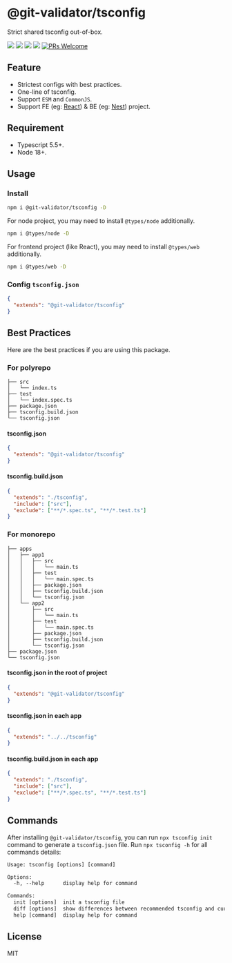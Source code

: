 # @git-validator/tsconfig

Strict shared tsconfig out-of-box.

[![](https://img.shields.io/npm/l/@git-validator/tsconfig.svg)](https://github.com/zanminkian/git-validator/blob/main/LICENSE)
[![](https://img.shields.io/npm/v/@git-validator/tsconfig.svg)](https://www.npmjs.com/package/@git-validator/tsconfig)
[![](https://img.shields.io/npm/dm/@git-validator/tsconfig.svg)](https://www.npmjs.com/package/@git-validator/tsconfig)
[![](https://packagephobia.com/badge?p=@git-validator/tsconfig)](https://packagephobia.com/result?p=@git-validator/tsconfig)
[![PRs Welcome](https://img.shields.io/badge/PRs-welcome-brightgreen.svg)](https://makeapullrequest.com)

## Feature

- Strictest configs with best practices.
- One-line of tsconfig.
- Support `ESM` and `CommonJS`.
- Support FE (eg: [React](https://github.com/facebook/react)) & BE (eg: [Nest](https://github.com/nestjs/nest)) project.

## Requirement

- Typescript 5.5+.
- Node 18+.

## Usage

### Install

```sh
npm i @git-validator/tsconfig -D
```

For node project, you may need to install `@types/node` additionally.

```sh
npm i @types/node -D
```

For frontend project (like React), you may need to install `@types/web` additionally.

```sh
npm i @types/web -D
```

### Config `tsconfig.json`

```json
{
  "extends": "@git-validator/tsconfig"
}
```

## Best Practices

Here are the best practices if you are using this package.

### For polyrepo

```
├── src
│   └── index.ts
├── test
│   └── index.spec.ts
├── package.json
├── tsconfig.build.json
└── tsconfig.json
```

#### tsconfig.json

```json
{
  "extends": "@git-validator/tsconfig"
}
```

#### tsconfig.build.json

```json
{
  "extends": "./tsconfig",
  "include": ["src"],
  "exclude": ["**/*.spec.ts", "**/*.test.ts"]
}
```

### For monorepo

```
├── apps
│   ├── app1
│   │   ├── src
│   │   │   └── main.ts
│   │   ├── test
│   │   │   └── main.spec.ts
│   │   ├── package.json
│   │   ├── tsconfig.build.json
│   │   └── tsconfig.json
│   └── app2
│       ├── src
│       │   └── main.ts
│       ├── test
│       │   └── main.spec.ts
│       ├── package.json
│       ├── tsconfig.build.json
│       └── tsconfig.json
├── package.json
└── tsconfig.json
```

#### tsconfig.json in the root of project

```json
{
  "extends": "@git-validator/tsconfig"
}
```

#### tsconfig.json in each app

```json
{
  "extends": "../../tsconfig"
}
```

#### tsconfig.build.json in each app

```json
{
  "extends": "./tsconfig",
  "include": ["src"],
  "exclude": ["**/*.spec.ts", "**/*.test.ts"]
}
```

## Commands

After installing `@git-validator/tsconfig`, you can run `npx tsconfig init` command to generate a `tsconfig.json` file. Run `npx tsconfig -h` for all commands details:

```txt
Usage: tsconfig [options] [command]

Options:
  -h, --help      display help for command

Commands:
  init [options]  init a tsconfig file
  diff [options]  show differences between recommended tsconfig and current project tsconfig
  help [command]  display help for command
```

## License

MIT
